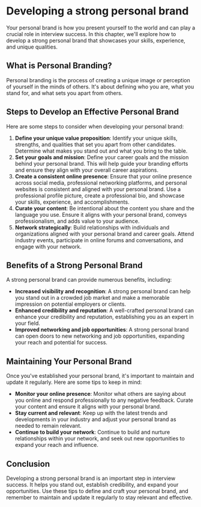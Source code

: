 Developing a strong personal brand
===========================================================================

Your personal brand is how you present yourself to the world and can play a crucial role in interview success. In this chapter, we'll explore how to develop a strong personal brand that showcases your skills, experience, and unique qualities.

What is Personal Branding?
--------------------------

Personal branding is the process of creating a unique image or perception of yourself in the minds of others. It's about defining who you are, what you stand for, and what sets you apart from others.

Steps to Develop an Effective Personal Brand
--------------------------------------------

Here are some steps to consider when developing your personal brand:

1. **Define your unique value proposition**: Identify your unique skills, strengths, and qualities that set you apart from other candidates. Determine what makes you stand out and what you bring to the table.
2. **Set your goals and mission**: Define your career goals and the mission behind your personal brand. This will help guide your branding efforts and ensure they align with your overall career aspirations.
3. **Create a consistent online presence**: Ensure that your online presence across social media, professional networking platforms, and personal websites is consistent and aligned with your personal brand. Use a professional profile picture, create a professional bio, and showcase your skills, experience, and accomplishments.
4. **Curate your content**: Be intentional about the content you share and the language you use. Ensure it aligns with your personal brand, conveys professionalism, and adds value to your audience.
5. **Network strategically**: Build relationships with individuals and organizations aligned with your personal brand and career goals. Attend industry events, participate in online forums and conversations, and engage with your network.

Benefits of a Strong Personal Brand
-----------------------------------

A strong personal brand can provide numerous benefits, including:

* **Increased visibility and recognition**: A strong personal brand can help you stand out in a crowded job market and make a memorable impression on potential employers or clients.
* **Enhanced credibility and reputation**: A well-crafted personal brand can enhance your credibility and reputation, establishing you as an expert in your field.
* **Improved networking and job opportunities**: A strong personal brand can open doors to new networking and job opportunities, expanding your reach and potential for success.

Maintaining Your Personal Brand
-------------------------------

Once you've established your personal brand, it's important to maintain and update it regularly. Here are some tips to keep in mind:

* **Monitor your online presence**: Monitor what others are saying about you online and respond professionally to any negative feedback. Curate your content and ensure it aligns with your personal brand.
* **Stay current and relevant**: Keep up with the latest trends and developments in your industry and adjust your personal brand as needed to remain relevant.
* **Continue to build your network**: Continue to build and nurture relationships within your network, and seek out new opportunities to expand your reach and influence.

Conclusion
----------

Developing a strong personal brand is an important step in interview success. It helps you stand out, establish credibility, and expand your opportunities. Use these tips to define and craft your personal brand, and remember to maintain and update it regularly to stay relevant and effective.
